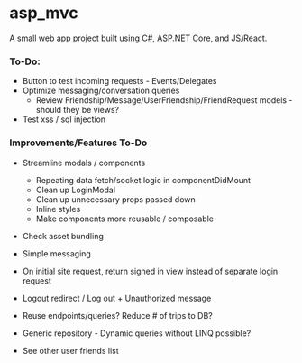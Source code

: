 # asp_mvc

A small web app project built using C#, ASP.NET Core, and JS/React.

### **To-Do**:
* Button to test incoming requests - Events/Delegates
* Optimize messaging/conversation queries
    - Review Friendship/Message/UserFriendship/FriendRequest models - should they be views?
* Test xss / sql injection

### **Improvements/Features To-Do**
* Streamline modals / components
    - Repeating data fetch/socket logic in componentDidMount
    - Clean up LoginModal
    - Clean up unnecessary props passed down
    - Inline styles
    - Make components more reusable / composable
* Check asset bundling

* Simple messaging
* On initial site request, return signed in view instead of separate login request
* Logout redirect / Log out + Unauthorized message
* Reuse endpoints/queries? Reduce # of trips to DB?
* Generic repository - Dynamic queries without LINQ possible?
* See other user friends list